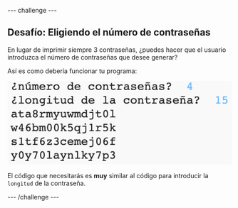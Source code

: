 --- challenge ---
## Desafío: Eligiendo el número de contraseñas
En lugar de imprimir siempre 3 contraseñas, ¿puedes hacer que el usuario introduzca el número de contraseñas que desee generar?

Así es como debería funcionar tu programa:

![captura de pantalla](images/passwords-choose-number.png)

El código que necesitarás es __muy__ similar al código para introducir la `longitud` de la contraseña.



--- /challenge ---